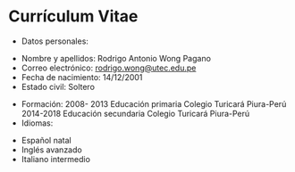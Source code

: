 # Currículum Vitae
* Datos personales:
- Nombre y apellidos: Rodrigo Antonio Wong Pagano
- Correo electrónico: rodrigo.wong@utec.edu.pe
- Fecha de nacimiento: 14/12/2001
- Estado civil: Soltero
* Formación:
2008- 2013 Educación primaria
Colegio Turicará Piura-Perú
2014-2018 Educación secundaria
Colegio Turicará Piura-Perú
* Idiomas:
- Español natal
- Inglés avanzado
- Italiano intermedio

